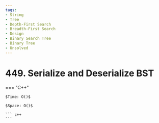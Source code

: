 ```yaml
---
tags:
- String
- Tree
- Depth-First Search
- Breadth-First Search
- Design
- Binary Search Tree
- Binary Tree
- Unsolved
---
```



# 449. Serialize and Deserialize BST

=== "C++"

    $Time: O()$

    $Space: O()$

    ``` c++
    ```